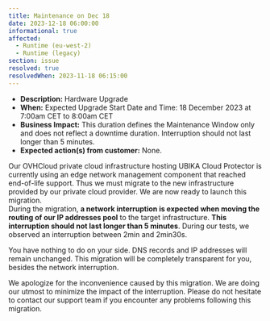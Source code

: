 ```yaml
---
title: Maintenance on Dec 18
date: 2023-12-18 06:00:00
informational: true
affected:
  - Runtime (eu-west-2)
  - Runtime (legacy)
section: issue
resolved: true
resolvedWhen: 2023-11-18 06:15:00
---
```


* **Description:** Hardware Upgrade
* **When:** Expected Upgrade Start Date and Time: 18 December 2023 at 7:00am CET to 8:00am CET
* **Business Impact:** This duration defines the Maintenance Window only and does not reflect a downtime duration. Interruption should not last longer than 5 minutes.
* **Expected action(s) from customer:** None.

Our OVHCloud private cloud infrastructure hosting UBIKA Cloud Protector is currently using an edge network management component that reached end-of-life support. Thus we must migrate to the new infrastructure provided by our private cloud provider. We are now ready to launch this migration.  
During the migration, **a network interruption is expected when moving the routing of our IP addresses pool** to the target infrastructure. **This interruption should not last longer than 5 minutes**. During our tests, we observed an interruption between 2min and 2min30s.

You have nothing to do on your side. DNS records and IP addresses will remain unchanged. This migration will be completely transparent for you, besides the network interruption.

We apologize for the inconvenience caused by this migration. We are doing our utmost to minimize the impact of the interruption. Please do not hesitate to contact our support team if you encounter any problems following this migration.
